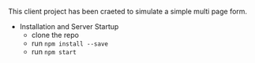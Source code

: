 This client project has been craeted to simulate a simple multi page form.

- Installation and Server Startup
  - clone the repo
  - run `npm install --save`
  - run `npm start`